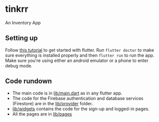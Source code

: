 # tinkrr

An Inventory App

## Setting up

Follow [this tutorial](https://docs.flutter.dev/get-started/install) to get started with flutter.
Run `flutter doctor` to make sure everything is installed properly and then `flutter run` to run the app.
Make sure you're using either an android emulator or a phone to enter debug mode.

## Code rundown
- The main code is in [lib/main.dart](https://github.com/varenya27/tinkrr/blob/main/lib/main.dart) as in any flutter app.<br />
- The code for the Firebase authentication and database services (Firestore) are in the [lib/provider](https://github.com/varenya27/tinkrr/tree/main/lib/provider)  folder.<br />
- [lib/widgets](https://github.com/varenya27/tinkrr/tree/main/lib/widgets) contains the code for the sign-up and logged-in pages.<br />
- All the pages are in [lib/pages](https://github.com/varenya27/tinkrr/tree/main/lib/pages)<br />
